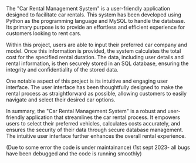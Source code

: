 The "Car Rental Management System" is a user-friendly application designed to facilitate car rentals. This system has been developed using Python as the programming language and MySQL to handle the database. Its primary purpose is to provide an effortless and efficient experience for customers looking to rent cars.

Within this project, users are able to input their preferred car company and model. Once this information is provided, the system calculates the total cost for the specified rental duration. The data, including user details and rental information, is then securely stored in an SQL database, ensuring the integrity and confidentiality of the stored data.

One notable aspect of this project is its intuitive and engaging user interface. The user interface has been thoughtfully designed to make the rental process as straightforward as possible, allowing customers to easily navigate and select their desired car options.

In summary, the "Car Rental Management System" is a robust and user-friendly application that streamlines the car rental process. It empowers users to select their preferred vehicles, calculates costs accurately, and ensures the security of their data through secure database management. The intuitive user interface further enhances the overall rental experience.


(Due to some error the code is under maintainance)
(1st sept 2023- all bugs have been debugged and the code is running smoothly)
